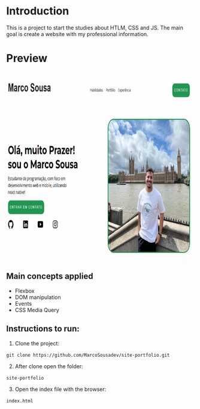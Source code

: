 # Introduction

This is a project to start the studies about HTLM, CSS and JS.
The main goal is create a website with my professional information.

# Preview

<img src= "https://github.com/MarcoSousadev/site-portfolio/blob/master/preview.png" height="500"/>

## Main concepts applied

- Flexbox
- DOM manipulation
- Events
- CSS Media Query

## Instructions to run:

1. Clone the project:

```
git clone https://github.com/MarcoSousadev/site-portfolio.git
```

2. After clone open the folder:

```
site-portfolio
```

3. Open the index file with the browser:

```
index.html
```